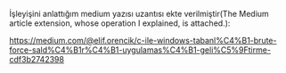 İşleyişini anlattığım medium yazısı uzantısı ekte verilmiştir(The Medium article extension, whose operation I explained, is attached.): 

https://medium.com/@elif.orencik/c-ile-windows-tabanl%C4%B1-brute-force-sald%C4%B1r%C4%B1-uygulamas%C4%B1-geli%C5%9Ftirme-cdf3b2742398
